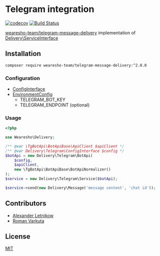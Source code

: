 # Telegram integration
[![codecov](https://codecov.io/gh/wearesho-team/telegram-message-delivery/branch/master/graph/badge.svg)](https://codecov.io/gh/wearesho-team/telegram-message-delivery)
[![Build Status](https://travis-ci.org/wearesho-team/telegram-message-delivery.svg?branch=master)](https://travis-ci.org/wearesho-team/telegram-message-delivery)

[wearesho-team/telegram-message-delivery](https://github.com/wearesho-team/telegram-message-delivery) implementation of
[Delivery\ServiceInterface](https://github.com/wearesho-team/message-delivery/blob/1.3.4/src/ServiceInterface.php)

## Installation
```bash
composer require wearesho-team/telegram-message-delivery:^2.0.0
```

### Configuration
- [ConfigInterface](./src/ConfigInterface.php)
- [EnvironmentConfig](./src/EnvironmentConfig.php)
    - TELEGRAM_BOT_KEY
    - TELEGRAM_ENDPOINT (optional)

### Usage
```php
<?php

use Wearesho\Delivery;

/** @var \TgBotApi\BotApiBase\ApiClient $apiClient */
/** @var Delivery\Telegram\ConfigInterface $config */
$botApi = new Delivery\Telegram\BotApi(
    $config, 
    $apiClient, 
    new \TgBotApi\BotApiBase\BotApiNormalizer()
);
$service = new Delivery\Telegram\Service($botApi);

$service->send(new Delivery\Message('message content', 'chat id'));
```

## Contributors
- [Alexander <horat1us> Letnikow](mailto:reclamme@gmail.com)
- [Roman <KartaviK> Varkuta](mailto:roman.varkuta@gmail.com)

## License
[MIT](./LICENSE)
